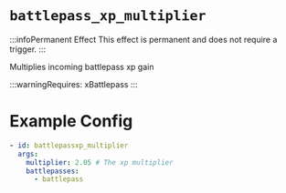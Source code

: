 # `battlepass_xp_multiplier`
:::infoPermanent Effect
This effect is permanent and does not require a trigger.
:::

Multiplies incoming battlepass xp gain

:::warningRequires:
xBattlepass
:::
# Example Config
```yaml
- id: battlepassxp_multiplier
  args:
    multiplier: 2.05 # The xp multiplier
    battlepasses:
      - battlepass
```
